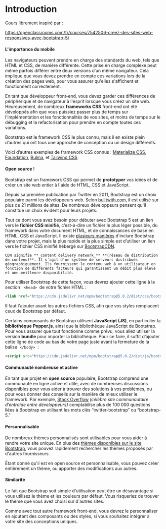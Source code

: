 # Introduction
Cours librement inspiré par : 

https://openclassrooms.com/fr/courses/7542506-creez-des-sites-web-responsives-avec-bootstrap-5/

#### L'importance du mobile

Les navigateurs peuvent prendre en charge des standards du web, tels que HTML et CSS, de manière différente. Cette prise en charge complexe peut même parfois différer entre deux versions d’un même navigateur. Cela implique que vous devez prendre en compte ces variations lors de la création des pages web, pour vous assurer qu'elles s'affichent et fonctionnent correctement.

En tant que développeur front-end, vous devez garder ces différences de périphérique et de navigateur à l'esprit lorsque vous créez un site web. Heureusement, de nombreux **frameworks CSS** front-end ont été développés afin que vous puissiez passer plus de temps sur l'implémentation et les fonctionnalités de vos sites, et moins de temps sur le débugging et la refactorisation pour prendre en compte toutes ces variations.

Bootstrap est le framework CSS le plus connu, mais il en existe plein d’autres qui ont tous une approche de conception ou un design différents.

Voici d’autres exemples de framework CSS connus : [Materialize CSS](https://materializecss.com/), [Foundation](https://get.foundation/), [Bulma](https://bulma.io/), et [Tailwind CSS](https://tailwindcss.com/).


#### Open source !

Bootstrap est un framework CSS qui permet de **prototyper** vos idées et de créer un site web entier à l'aide de HTML, CSS et JavaScript.

Depuis sa première publication par Twitter en 2011, Bootstrap est un choix populaire parmi les développeurs web. Selon [builtwith.com](https://trends.builtwith.com/docinfo), il est utilisé sur plus de 21 millions de sites. De nombreux développeurs pensent qu'il constitue un choix évident pour leurs projets.

Tout ce dont vous avez besoin pour débuter avec Bootstrap 5 est un lien vers le **fichier CSS minifié**, c’est-à-dire un fichier le plus léger possible, du framework dans votre document HTML, et de connaissances de base en HTML, CSS et JavaScript. Il existe [plusieurs manières](https://getbootstrap.com/docs/5.1/getting-started/introduction/) d'inclure Bootstrap dans votre projet, mais la plus rapide et la plus simple est d’utiliser un lien vers le fichier CSS minifié hébergé sur [BootstrapCDN](https://www.bootstrapcdn.com/).

	CDN signifie **_content delivery network_** **(réseau de distribution de contenu)​​**. Il s'agit d'un système de serveurs distribués géographiquement. Ils fournissent le contenu web à un utilisateur en fonction de différents facteurs qui garantissent un débit plus élevé et une meilleure disponibilité.

Pour utiliser Bootstrap de cette façon, vous devrez ajouter cette ligne à la section   `<head>`  de votre fichier HTML :

```html
<link href="https://cdn.jsdelivr.net/npm/bootstrap@5.0.2/dist/css/bootstrap.min.css" rel="stylesheet" integrity="sha384-EVSTQN3/azprG1Anm3QDgpJLIm9Nao0Yz1ztcQTwFspd3yD65VohhpuuCOmLASjC" crossorigin="anonymous">
```

Il faut l'ajouter avant les autres fichiers CSS, afin que vos styles remplacent ceux de Bootstrap par défaut.

Certains composants de Bootstrap utilisent **JavaScript (JS)**, en particulier la **bibliothèque** **Popper.js**, ainsi que la bibliothèque JavaScript de Bootstrap. Pour vous assurer que tout fonctionne comme prévu, vous allez utiliser la version **bundle** pour importer la bibliothèque. Pour ce faire, il suffit d’ajouter cette ligne de code au bas de votre page juste avant la fermeture de la balise  `</body>`  :

```html
<script src="https://cdn.jsdelivr.net/npm/bootstrap@5.0.2/dist/js/bootstrap.bundle.min.js" integrity="sha384-MrcW6ZMFYlzcLA8Nl+NtUVF0sA7MsXsP1UyJoMp4YLEuNSfAP+JcXn/tWtIaxVXM" crossorigin="anonymous"></script>
```

####  Communauté nombreuse et active

En tant que projet en **open source** populaire, Bootstrap comprend une communauté en ligne active et utile, avec de nombreuses discussions disponibles pour vous aider à trouver des solutions à vos problèmes, ou pour vous donner des conseils sur la manière de mieux utiliser le framework. Par exemple, [Stack Overflow](https://stackoverflow.com/) _(célèbre site communautaire d’entraide entre développeurs)_ comptabilise plus de 100 000 questions liées à Bootstrap en utilisant les mots clés “twitter-bootstrap” ou “bootstrap-5."

#### Personnalisable

De nombreux thèmes personnalisés sont utilisables pour vous aider à rendre votre site unique. En plus des [thèmes disponibles sur le site Bootstrap](https://themes.getbootstrap.com/), vous pouvez rapidement rechercher les thèmes proposés par d'autres fournisseurs. 

Étant donné qu'il est en open source et personnalisable, vous pouvez créer entièrement un thème, ou apporter des modifications aux autres.

#### Similarité

Le fait que Bootstrap soit simple d'utilisation peut être un désavantage si vous utilisez le thème et les couleurs par défaut. Vous risqueriez de trouver le thème que vous avez choisi sur d'autres sites.

Comme avec tout autre framework front-end, vous devrez le personnaliser en ajoutant des composants ou des styles, si vous souhaitez intégrer à votre site des conceptions uniques.